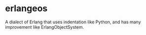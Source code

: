 erlangeos
=========

A dialect of Erlang that uses indentation like Python, and has many improvement like ErlangObjectSystem.
